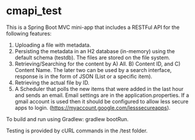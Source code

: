 # cmapi_test
This is a Spring Boot MVC mini-app that includes a RESTFul API for the following features:
1) Uploading a file with metadata.
2) Persisting the metadata in an H2 database (in-memory) using the default schema (testdb). 
   The files are stored on the file system.
3) Retrieving/Searching for the content by A) All. B) Content ID, and C) Content Name. 
   The later two can be used by a search interface, response is in the form of JSON (List or a specific item).
4) Retrieving the actual file by ID. 
5) A Scheduler that polls the new items that were added in the last hour and sends an email.
   Email settings are in the application.properties. If a gmail account is used then it should be configured to
   allow less secure apps to login. (https://myaccount.google.com/lesssecureapps).
   
 To build and run using Gradlew: gradlew bootRun.
 
 Testing is provided by cURL commands in the /test folder.
